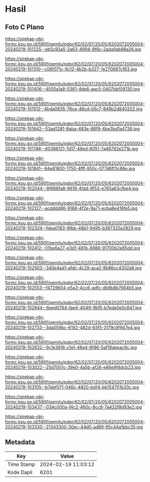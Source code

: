 # Hasil

## Foto C Plano

https://sirekap-obj-formc.kpu.go.id/590f/pemilu/pdpr/62/02/07/20/05/6202072005004-20240219-101225--eb5c93a5-2a63-4994-8f6c-2ada9ab86a26.jpg

https://sirekap-obj-formc.kpu.go.id/590f/pemilu/pdpr/62/02/07/20/05/6202072005004-20240219-101310--c06f071c-9c12-4b2b-b327-1e270687cf63.jpg

https://sirekap-obj-formc.kpu.go.id/590f/pemilu/pdpr/62/02/07/20/05/6202072005004-20240219-101406--4055a1a8-0361-4de6-aac5-0407bbf09130.jpg

https://sirekap-obj-formc.kpu.go.id/590f/pemilu/pdpr/62/02/07/20/05/6202072005004-20240219-101512--4bda0635-76ce-46cd-b5c7-849b2d840202.jpg

https://sirekap-obj-formc.kpu.go.id/590f/pemilu/pdpr/62/02/07/20/05/6202072005004-20240219-101642--53ad1281-8aba-483e-88f9-4be3bd1a4736.jpg

https://sirekap-obj-formc.kpu.go.id/590f/pemilu/pdpr/62/02/07/20/05/6202072005004-20240219-101746--40386121-7d17-48ed-8051-7a48792e271b.jpg

https://sirekap-obj-formc.kpu.go.id/590f/pemilu/pdpr/62/02/07/20/05/6202072005004-20240219-101841--94e81800-1750-4fff-950c-077d6ff3c88e.jpg

https://sirekap-obj-formc.kpu.go.id/590f/pemilu/pdpr/62/02/07/20/05/6202072005004-20240219-102044--9f668fa8-9619-4fdd-9f53-e765a63cfbe4.jpg

https://sirekap-obj-formc.kpu.go.id/590f/pemilu/pdpr/62/02/07/20/05/6202072005004-20240219-102127--acdddd86-9188-4f2e-9a71-ecba8e416fe5.jpg

https://sirekap-obj-formc.kpu.go.id/590f/pemilu/pdpr/62/02/07/20/05/6202072005004-20240219-102324--fdea0183-9fbb-48b1-9495-b367320a2829.jpg

https://sirekap-obj-formc.kpu.go.id/590f/pemilu/pdpr/62/02/07/20/05/6202072005004-20240219-102412--01be6a27-e3d1-481b-8986-91700b2e85dd.jpg

https://sirekap-obj-formc.kpu.go.id/590f/pemilu/pdpr/62/02/07/20/05/6202072005004-20240219-102503--340e4ad1-afdc-4c29-aca2-8b86cc4302a8.jpg

https://sirekap-obj-formc.kpu.go.id/590f/pemilu/pdpr/62/02/07/20/05/6202072005004-20240219-102553--f4729604-e5a3-4cc6-adfc-db9b8b7664b5.jpg

https://sirekap-obj-formc.kpu.go.id/590f/pemilu/pdpr/62/02/07/20/05/6202072005004-20240219-102644--6eed0784-fae4-4049-9bf5-b7eda0e0c847.jpg

https://sirekap-obj-formc.kpu.go.id/590f/pemilu/pdpr/62/02/07/20/05/6202072005004-20240219-102733--3da059bc-6192-482d-93f5-3179c9f947e4.jpg

https://sirekap-obj-formc.kpu.go.id/590f/pemilu/pdpr/62/02/07/20/05/6202072005004-20240219-102832--9c1e3916-c1e1-46e4-8f86-5af19abeac9c.jpg

https://sirekap-obj-formc.kpu.go.id/590f/pemilu/pdpr/62/02/07/20/05/6202072005004-20240219-103022--25d7001c-39e0-4a5b-af26-e86e9f4dcb23.jpg

https://sirekap-obj-formc.kpu.go.id/590f/pemilu/pdpr/62/02/07/20/05/6202072005004-20240219-103105--b7ebf071-046c-4820-bd14-bb154701b33c.jpg

https://sirekap-obj-formc.kpu.go.id/590f/pemilu/pdpr/62/02/07/20/05/6202072005004-20240219-103437--034c000a-f4c2-460c-8cc8-7a432f8d93e2.jpg

https://sirekap-obj-formc.kpu.go.id/590f/pemilu/pdpr/62/02/07/20/05/6202072005004-20240219-103330--21343300-30ec-44d0-ad89-95c44a1bbc35.jpg


## Metadata

| Key        | Value               |
| ---------- | ------------------- |
| Time Stamp | 2024-02-19 11:03:12 |
| Kode Dapil | 6201                |



